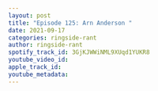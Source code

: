 ```yaml
---
layout: post
title: "Episode 125: Arn Anderson "
date: 2021-09-17
categories: ringside-rant
author: ringside-rant
spotify_track_id: 3GjKJWWiNML9XUqd1YUKR8
youtube_video_id: 
apple_track_id: 
youtube_metadata: 
---
```


